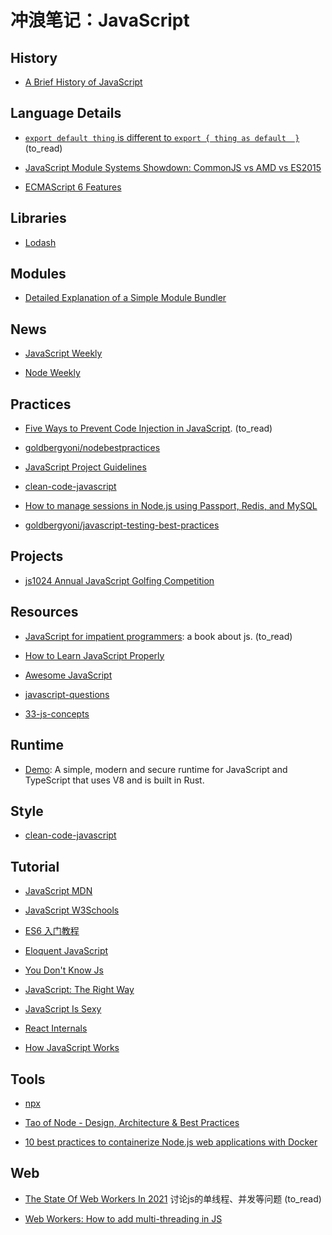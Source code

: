 # 冲浪笔记：JavaScript

## History

- [A Brief History of JavaScript][h1]

  [h1]: https://auth0.com/blog/a-brief-history-of-javascript/

## Language Details

- [`export default thing` is different to `export { thing as default  }`][l1] (to_read)
- [JavaScript Module Systems Showdown: CommonJS vs AMD vs ES2015][l2]
- [ECMAScript 6 Features][l3]

  [l1]: https://jakearchibald.com/2021/export-default-thing-vs-thing-as-default/
  [l2]: https://auth0.com/blog/javascript-module-systems-showdown/
  [l3]: https://github.com/lukehoban/es6features

## Libraries

- [Lodash][li1]

  [li1]: https://lodash.com/

## Modules

- [Detailed Explanation of a Simple Module Bundler][m1]

  [m1]: https://github.com/ronami/minipack

## News

- [JavaScript Weekly][n1]
- [Node Weekly][n2]

  [n1]: https://javascriptweekly.com/issues
  [n2]: https://nodeweekly.com/issues

## Practices

- [Five Ways to Prevent Code Injection in JavaScript][pr1]. (to_read)
- [goldbergyoni/nodebestpractices][pr2]
- [JavaScript Project Guidelines][pr3]
- [clean-code-javascript][pr4]
- [How to manage sessions in Node.js using Passport, Redis, and MySQL][pr5]
- [goldbergyoni/javascript-testing-best-practices][pr6]

  [pr1]: https://snyk.io/blog/5-ways-to-prevent-code-injection-in-javascript-and-node-js/
  [pr2]: https://github.com/goldbergyoni/nodebestpractices
  [pr3]: https://github.com/elsewhencode/project-guidelines
  [pr4]: https://github.com/ryanmcdermott/clean-code-javascript
  [pr5]: https://arctype.com/blog/node-session/
  [pr6]: https://github.com/goldbergyoni/javascript-testing-best-practices#readme

## Projects

- [js1024 Annual JavaScript Golfing Competition][proj1]

  [proj1]: https://js1024.fun/

## Resources

- [JavaScript for impatient programmers][re1]: a book about js. (to_read)
- [How to Learn JavaScript Properly][re2]
- [Awesome JavaScript][re3]
- [javascript-questions][re4]
- [33-js-concepts][re5]

  [re1]: https://exploringjs.com/impatient-js/toc.html
  [re2]: http://javascriptissexy.com/how-to-learn-javascript-properly/
  [re3]: https://github.com/sorrycc/awesome-javascript
  [re4]: https://github.com/lydiahallie/javascript-questions
  [re5]: https://github.com/leonardomso/33-js-concepts

## Runtime

- [Demo][rt1]: A simple, modern and secure runtime for JavaScript and TypeScript that uses V8 and is built in Rust.

  [rt1]: https://deno.land/

## Style

- [clean-code-javascript][s1]

  [s1]: https://github.com/ryanmcdermott/clean-code-javascript

## Tutorial

- [JavaScript MDN][t1]
- [JavaScript W3Schools][t2]
- [ES6 入门教程][t3]
- [Eloquent JavaScript][t4]
- [You Don't Know Js][t5]
- [JavaScript: The Right Way][t6]
- [JavaScript Is Sexy][t7]
- [React Internals][t8]
- [How JavaScript Works][t9]

  [t1]: https://developer.mozilla.org/en-US/docs/Web/JavaScript
  [t2]: https://www.w3schools.com/js/default.asp
  [t3]: https://es6.ruanyifeng.com/
  [t4]: https://eloquentjavascript.net/
  [t5]: https://github.com/getify/You-Dont-Know-JS
  [t6]: http://jstherightway.org/
  [t7]: http://javascriptissexy.com/
  [t8]: https://mattgreer.dev/articles/react-internals-part-one-basic-rendering/
  [t9]: https://blog.sessionstack.com/tagged/tutorial

## Tools

- [npx][tool1]
- [Tao of Node - Design, Architecture & Best Practices][tool2]
- [10 best practices to containerize Node.js web applications with Docker][tool3]

  [tool1]: https://www.npmjs.com/package/npx
  [tool2]: https://alexkondov.com/tao-of-node/
  [tool3]: https://snyk.io/blog/10-best-practices-to-containerize-nodejs-web-applications-with-docker

## Web

- [The State Of Web Workers In 2021][w1] 讨论js的单线程、并发等问题 (to_read)
- [Web Workers: How to add multi-threading in JS][w2]

  [w1]: https://www.smashingmagazine.com/2021/06/web-workers-2021/
  [w2]: https://www.loginradius.com/blog/async/adding-multi-threading-to-javascript-using-web-workers/
